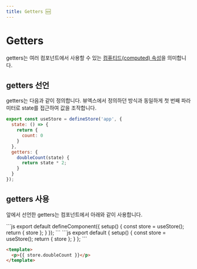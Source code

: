 ```yaml
---
title: Getters 🆕
---
```


# Getters

getters는 여러 컴포넌트에서 사용할 수 있는 [컴퓨티드(computed) 속성](../syntax/computed.md)을 의미합니다.

## getters 선언

getters는 다음과 같이 정의합니다. 뷰엑스에서 정의하던 방식과 동일하게 첫 번째 파라미터로 state를 접근하여 값을 조작합니다.

```js
export const useStore = defineStore('app', {
  state: () => {
    return {
      count: 0
    }
  },
  getters: {
    doubleCount(state) {
      return state * 2;
    }
  }
});
```

## getters 사용

앞에서 선언한 getters는 컴포넌트에서 아래와 같이 사용합니다.

<code-group>
<code-block title="Vue 3">
```js
export default defineComponent({
  setup() {
    const store = useStore();
    return { store };
  }
});
```
</code-block>

<code-block title="Vue 2">
```js
export default {
  setup() {
    const store = useStore();
    return { store };
  }
};
```
</code-block>
</code-group>

```html
<template>
  <p>{{ store.doubleCount }}</p>
</template>
```